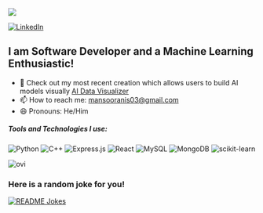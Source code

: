 <img src="https://github.com/mansooranis/mansooranis/blob/main/552ec189475f1d337391b02d6b0b9965.gif?raw=true"/>

<a href="https://www.linkedin.com/in/mansooranis/" target="_blank"><img src="https://img.shields.io/badge/LinkedIn-%230077B5.svg?&style=flat-square&logo=linkedin&logoColor=white" alt="LinkedIn"></a>

## I am Software Developer and a Machine Learning Enthusiastic!
- 🔭 Check out my most recent creation which allows users to build AI models visually <a href = "https://github.com/mansooranis/AI-Visualizer/" >AI Data Visualizer </a>
- 📫 How to reach me: mansooranis03@gmail.com
- 😄 Pronouns: He/Him


##### Tools and Technologies I use:
![Python](https://img.shields.io/badge/python-3670A0?style=for-the-badge&logo=python&logoColor=ffdd54)
![C++](https://img.shields.io/badge/c++-%2300599C.svg?style=for-the-badge&logo=c%2B%2B&logoColor=white)
![Express.js](https://img.shields.io/badge/express.js-%23404d59.svg?style=for-the-badge&logo=express&logoColor=%2361DAFB)
![React](https://img.shields.io/badge/react-%2320232a.svg?style=for-the-badge&logo=react&logoColor=%2361DAFB)
![MySQL](https://img.shields.io/badge/mysql-%2300f.svg?style=for-the-badge&logo=mysql&logoColor=white)
![MongoDB](https://img.shields.io/badge/MongoDB-%234ea94b.svg?style=for-the-badge&logo=mongodb&logoColor=white)
![scikit-learn](https://img.shields.io/badge/scikit--learn-%23F7931E.svg?style=for-the-badge&logo=scikit-learn&logoColor=white)


<img src="https://github-readme-stats.vercel.app/api/top-langs?username=mansooranis&show_icons=true&locale=en&layout=compact&theme=chartreuse-dark" alt="ovi" />


### Here is a random joke for you!
<a href="https://readme-jokes.vercel.app"><img align="center" src="https://readme-jokes.vercel.app/api" alt="README Jokes"></a>
<br/>
<!--
**mansooranis/mansooranis** is a ✨ _special_ ✨ repository because its `README.md` (this file) appears on your GitHub profile.

Here are some ideas to get you started:

- 🔭 I’m currently working on ...
- 🌱 I’m currently learning ...
- 👯 I’m looking to collaborate on ...
- 🤔 I’m looking for help with ...
- 💬 Ask me about ...
- 📫 How to reach me: ...
- 😄 Pronouns: ...
- ⚡ Fun fact: ...
-->
